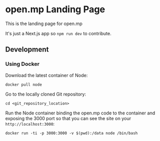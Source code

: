 # open.mp Landing Page

This is the landing page for open.mp

It's just a Next.js app so `npm run dev` to contribute.

## Development

### Using Docker

Download the latest container of Node:

`docker pull node`

Go to the locally cloned Git repository:

`cd <git_repository_location>`

Run the Node container binding the open.mp code to the container and exposing the 3000 port so that you can see the site on your `http://localhost:3000`:

`docker run -ti -p 3000:3000 -v $(pwd):/data node /bin/bash`